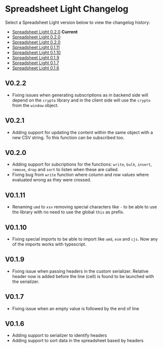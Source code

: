 # Spreadsheet Light Changelog

Select a Spreadsheet Light version below to view the changelog history:

- [Spreadsheet Light 0.2.0](#V0.2.2) **Current**
- [Spreadsheet Light 0.2.0](#V0.2.1)
- [Spreadsheet Light 0.2.0](#V0.2.0)
- [Spreadsheet Light 0.1.11](#V0.1.11)
- [Spreadsheet Light 0.1.10](#V0.1.10)
- [Spreadsheet Light 0.1.9](#V0.1.9)
- [Spreadsheet Light 0.1.7](#V0.1.7)
- [Spreadsheet Light 0.1.6](#V0.1.6)

## V0.2.2

- Fixing issues when generating subscriptions as in backend side will depend on the `crypto` library and in the client side will use the `crypto` from the `window` object.

## V0.2.1

- Adding support for updating the content within the same object with a new CSV string. To this function can be subscribed too.

## V0.2.0

- Adding support for subcriptions for the functions: `write`, `bulk`, `insert`, `remove`, `drop` and `sort` to listen when these are called.
- Fixing bug from `write` function where column and row values where evaluated wrong as they were crossed.

## V0.1.11

- Renaming `umd` to `xsv` removing special characters like `-` to be able to use the library with no need to use the global `this` as prefix.

## V0.1.10

- Fixing special imports to be able to import like `umd`, `esm` and `cjs`. Now any of the imports works with typescript.

## V0.1.9

- Fixing issue when passing headers in the custom serializer. Relative header now is added before the line (cell) is found to be launched with the serializer.

## V0.1.7

- Fixing issue when an empty value is followed by the end of line

## V0.1.6

- Adding support to serializer to identify headers
- Adding support to sort data in the spreadsheet based by headers
